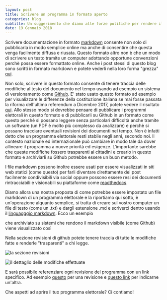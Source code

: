 ```yaml
---
layout: post
title: Scrivere un programma in formato aperto
categories: blog
subtitle: Un suggerimento che diamo alle forze politiche per rendere il loro programma facilmente divulgabile
date: 19 Gennaio 2018
---
```


Scrivere documentazione in formato [markdown](https://it.wikipedia.org/wiki/Markdown) consente non solo di pubblicarla in modo semplice online ma anche di consentire che questa venga facilmente diffusa e riusata. Questo formato altro non è che un modo di scrivere un testo tramite un computer adottando opportune convenzioni perchè possa essere formattato online. Anche i post stessi di questo blog sono scritti in formato markdown e potete vederli nella loro forma "grezza" [qui](https://raw.githubusercontent.com/HackForItaly/politicamentecorretto/master/_posts/2018-1-01-Siamo-online.md).

Non solo, scrivere in questo formato consente di tenere traccia delle modifiche al testo del documento nel tempo usando ad esempio un sistema di versionamento come [Github](www.github.com). E' stato usato questo formato ad esempio per visualizzare le differenze della costituzione italiana se mai fosse passata la riforma dell'ultimo referendum a Dicembre 2017, potete vedere il risultato [qui](https://github.com/pmontrasio/costituzione/commit/002de456397d30f8591103ce1ea31664af90023e). Allo stesso modo si dovrebbe pensare di pubblicare i programmi elettorali in questo formato e di pubblicarli su Github in un formato come questo perchè si possano leggere senza particolari difficoltà anche tramite un software (un PDF è molto più complesso da analizzare) e perchè si possano tracciare eventuali revisioni dei documenti nel tempo. Non è infatti detto che un programma elettorale resti stabile negli anni, secondo noi. Il contesto nazionale ed internazionale può cambiare in modo tale da dover allineare il programma a nuove priorità ed esigenze. L'importante sarebbe che queste modifiche fossero trasparenti ai cittadini e crearlo in questo formato e archiviarli su Github potrebbe essere un buon metodo.

I file markdown possono inoltre essere usati per essere visualizzati in siti web statici (come questo) per farli diventare direttamente dei post facilmente condivisibili via social oppure possono essere resi dei documenti rintracciabili e visionabili su piattaforme come [readthedocs](https://readthedocs.org/).

Diamo allora una nostra proposta di come potrebbe essere impostato un file markdown di un programma elettorale e la riportiamo qui sotto, è un'operazione alquanto semplice, si tratta di creare sul vostro computer un file di testo (come un .txt) e dargli estensione .md e scriverci dentro usando il [linguagggio markdown](https://it.wikipedia.org/wiki/Markdown). Ecco un esempio

<script src="https://gist.github.com/iltempe/4723875ae73859a49109bd2975c87bee.js"></script>

che archiviato su sistemi che rendono il markdown visibile (come Github) viene visualizzato così

<script src="https://gist.github.com/iltempe/f57421a37c452491df0e3072846b7077.js"></script>

Nella sezione revisioni di github potete tenere traccia di tutte le modifiche fatte e renderle "trasparenti" a chi legge.

![la sezione revisioni](https://raw.githubusercontent.com/HackForItaly/politicamentecorretto/master/images/revisioni_github.png)

![il dettaglio delle modifiche effettuate](https://raw.githubusercontent.com/HackForItaly/politicamentecorretto/master/images/revisioni2.png)

E sarà possibile referenziare ogni revisione del programma con un link specifico.
Ad esempio [questo](https://gist.github.com/iltempe/4723875ae73859a49109bd2975c87bee/119b2bb62303ed4b61b35e55073b9e06dfc1f064) per una revisione e [questo link](https://gist.github.com/iltempe/4723875ae73859a49109bd2975c87bee/ee5b17d7a5497d9d2750f04a0be51a7033f14da3) per indicarne un'altra.

Che aspetti ad aprire il tuo programma elettorale? Ci contiamo!